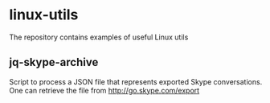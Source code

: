 # linux-utils
The repository contains examples of useful Linux utils

## jq-skype-archive
Script to process a JSON file that represents exported Skype conversations. One can retrieve the file from http://go.skype.com/export

